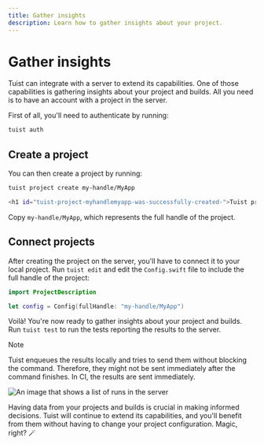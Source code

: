 ```yaml
---
title: Gather insights
description: Learn how to gather insights about your project.
---
```


<h1 id="gather-insights">Gather insights</h1>

Tuist can integrate with a server to extend its capabilities. One of those capabilities is gathering insights about your project and builds. All you need is to have an account with a project in the server.

First of all, you'll need to authenticate by running:

```bash
tuist auth
```

<h2 id="create-a-project">Create a project</h2>

You can then create a project by running:

```bash
tuist project create my-handle/MyApp

<h1 id="tuist-project-myhandlemyapp-was-successfully-created-">Tuist project my-handle/MyApp was successfully created 🎉</h1>
```

Copy `my-handle/MyApp`, which represents the full handle of the project.

<h2 id="connect-projects">Connect projects</h2>

After creating the project on the server, you'll have to connect it to your local project. Run `tuist edit` and edit the `Config.swift` file to include the full handle of the project:

```swift
import ProjectDescription

let config = Config(fullHandle: "my-handle/MyApp")
```

Voilà! You're now ready to gather insights about your project and builds. Run `tuist test` to run the tests reporting the results to the server.

> [!NOTE]
> Tuist enqueues the results locally and tries to send them without blocking the command. Therefore, they might not be sent immediately after the command finishes. In CI, the results are sent immediately.

![An image that shows a list of runs in the server](/images/guides/quick-start/runs.png)

Having data from your projects and builds is crucial in making informed decisions.
Tuist will continue to extend its capabilities, and you'll benefit from them without having to change your project configuration. Magic, right? 🪄
